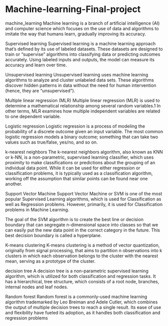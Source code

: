 # Machine-learning-Final-project

machine_learning
Machine learning is a branch of artificial intelligence (AI) and computer science which focuses on the use of data and algorithms to imitate the way that humans learn, gradually improving its accuracy.

Supervised learning
Supervised learning is a machine learning approach that’s defined by its use of labeled datasets. These datasets are designed to train or “supervise” algorithms into classifying data or predicting outcomes accurately. Using labeled inputs and outputs, the model can measure its accuracy and learn over time.

Unsupervised learning
Unsupervised learning uses machine learning algorithms to analyze and cluster unlabeled data sets. These algorithms discover hidden patterns in data without the need for human intervention (hence, they are “unsupervised”).

Multiple linear regression (MLR)
Multiple linear regression (MLR) is used to determine a mathematical relationship among several random variables.1 In other terms, MLR examines how multiple independent variables are related to one dependent variable.

Logistic regression
Logistic regression is a process of modeling the probability of a discrete outcome given an input variable. The most common logistic regression models a binary outcome; something that can take two values such as true/false, yes/no, and so on.

k-nearest neighbors
The k-nearest neighbors algorithm, also known as KNN or k-NN, is a non-parametric, supervised learning classifier, which uses proximity to make classifications or predictions about the grouping of an individual data point. While it can be used for either regression or classification problems, it is typically used as a classification algorithm, working off the assumption that similar points can be found near one another.

Support Vector Machine
Support Vector Machine or SVM is one of the most popular Supervised Learning algorithms, which is used for Classification as well as Regression problems. However, primarily, it is used for Classification problems in Machine Learning.

The goal of the SVM algorithm is to create the best line or decision boundary that can segregate n-dimensional space into classes so that we can easily put the new data point in the correct category in the future. This best decision boundary is called a hyperplane.

K-means clustering
K-means clustering is a method of vector quantization, originally from signal processing, that aims to partition n observations into k clusters in which each observation belongs to the cluster with the nearest mean, serving as a prototype of the cluster.

decision tree
A decision tree is a non-parametric supervised learning algorithm, which is utilized for both classification and regression tasks. It has a hierarchical, tree structure, which consists of a root node, branches, internal nodes and leaf nodes.

Random forest
Random forest is a commonly-used machine learning algorithm trademarked by Leo Breiman and Adele Cutler, which combines the output of multiple decision trees to reach a single result. Its ease of use and flexibility have fueled its adoption, as it handles both classification and regression problems
